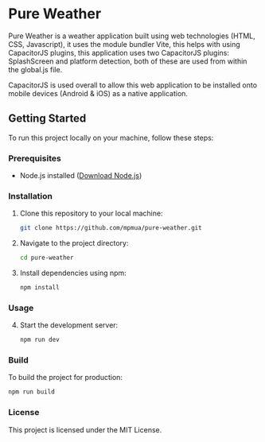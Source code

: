# Pure Weather

Pure Weather is a weather application built using web technologies (HTML, CSS, Javascript), it uses the module bundler Vite, this helps with using CapacitorJS plugins, this application uses two CapacitorJS plugins: SplashScreen and platform detection, both of these are used from within the global.js file.

CapacitorJS is used overall to allow this web application to be installed onto mobile devices (Android & iOS) as a native application.

## Getting Started

To run this project locally on your machine, follow these steps:

### Prerequisites

- Node.js installed ([Download Node.js](https://nodejs.org/))

### Installation

1. Clone this repository to your local machine:

   ```bash
   git clone https://github.com/mpmua/pure-weather.git
   ```

2. Navigate to the project directory:

   ```bash
   cd pure-weather
   ```

3. Install dependencies using npm:

   ```bash
   npm install
   ```

### Usage

4. Start the development server:

   ```bash
   npm run dev
   ```

### Build

To build the project for production:

```bash
npm run build
```

### License

This project is licensed under the MIT License.
